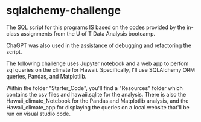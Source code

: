# sqlalchemy-challenge
 
The SQL script for this programs IS based on the codes provided by the in-class assignments from the U of T Data Analysis bootcamp. 

ChaGPT was also used in the assistance of debugging and refactoring the script.

The following challenge uses Jupyter notebook and a web app to perfom sql queries on the climate for Hawaii.
Specifically, I'll use SQLAlchemy ORM queries, Pandas, and Matplotlib.


Within the folder "Starter_Code", you'll find a "Resources" folder which contains the csv files and hawaii.sqlite for the analysis.
There is also the Hawaii_climate_Notebook for the Pandas and Matplotlib analysis, and the
Hawaii_climate_app for displaying the queries on a local website that'll be run on visual studio code.

